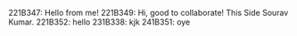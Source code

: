 221B347: Hello from me!
221B349: Hi, good to collaborate! This Side Sourav Kumar.
221B352: hello
231B338: kjk
241B351: oye

